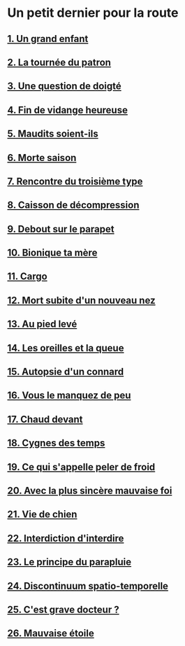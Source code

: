 # Un petit dernier pour la route

## [1. Un grand enfant](https://github.com/MichelTerrier/Un-petit-dernier-pour-la-route/blob/main/01.%20Un%20grand%20enfant.pdf)

## [2. La tournée du patron](https://github.com/MichelTerrier/Un-petit-dernier-pour-la-route/blob/main/2.%20La%20tourn%C3%A9e%20du%20patron.pdf)

## [3. Une question de doigté](https://github.com/MichelTerrier/Un-petit-dernier-pour-la-route/blob/main/3.%20Une%20question%20de%20doigt%C3%A9.pdf)

## [4. Fin de vidange heureuse](https://github.com/MichelTerrier/Un-petit-dernier-pour-la-route/blob/main/4.%20Fin%20de%20vidange%20heureuse.pdf)

## [5. Maudits soient-ils](https://github.com/MichelTerrier/Un-petit-dernier-pour-la-route/blob/main/5.%20Maudits%20soient-ils%20!.pdf)

## [6. Morte saison](https://github.com/MichelTerrier/Un-petit-dernier-pour-la-route/blob/main/6.%20Morte-saison.pdf)

## [7. Rencontre du troisième type](https://github.com/MichelTerrier/Un-petit-dernier-pour-la-route/blob/main/7.%20Rencontre%20du%20troisi%C3%A8me%20type.pdf)

## [8. Caisson de décompression](https://github.com/MichelTerrier/Un-petit-dernier-pour-la-route/blob/main/8.%20Caisson%20de%20d%C3%A9compression.pdf)

## [9. Debout sur le parapet](https://github.com/MichelTerrier/Un-petit-dernier-pour-la-route/blob/main/9.%20Debout%20sur%20le%20parapet.pdf)

## [10. Bionique ta mère](https://github.com/MichelTerrier/Un-petit-dernier-pour-la-route/blob/main/10.%20Bionique%20ta%20m%C3%A8re.pdf)

## [11. Cargo](https://github.com/MichelTerrier/Un-petit-dernier-pour-la-route/blob/main/11.%20Cargo.pdf)

## [12. Mort subite d'un nouveau nez](https://github.com/MichelTerrier/Un-petit-dernier-pour-la-route/blob/main/12.%20Mort%20subite%20d'un%20nouveau%20nez.pdf)

## [13. Au pied levé](https://github.com/MichelTerrier/Un-petit-dernier-pour-la-route/blob/main/13.%20Au%20pied%20lev%C3%A9.pdf)

## [14. Les oreilles et la queue](https://github.com/MichelTerrier/Un-petit-dernier-pour-la-route/blob/main/14.%20Les%20oreilles%20et%20la%20queue.pdf)

## [15. Autopsie d'un connard](https://github.com/MichelTerrier/Un-petit-dernier-pour-la-route/blob/main/15.%20Autopsie%20d%E2%80%99un%20connard.pdf)

## [16. Vous le manquez de peu](https://github.com/MichelTerrier/Un-petit-dernier-pour-la-route/blob/main/16.%20Vous%20le%20manquez%20de%20peu%20!.pdf)

## [17. Chaud devant](https://github.com/MichelTerrier/Un-petit-dernier-pour-la-route/blob/main/17.%20Chaud%20devant%20!.pdf)

## [18. Cygnes des temps](https://github.com/MichelTerrier/Un-petit-dernier-pour-la-route/blob/main/18.%20Cygnes%20des%20temps.pdf)

## [19. Ce qui s'appelle peler de froid](https://github.com/MichelTerrier/Un-petit-dernier-pour-la-route/blob/main/19.%20Ce%20qui%20s'appelle%20peler%20de%20froid.pdf)

## [20. Avec la plus sincère mauvaise foi](https://github.com/MichelTerrier/Un-petit-dernier-pour-la-route/blob/main/20.%20Avec%20la%20plus%20sinc%C3%A8re%20mauvaise%20foi.pdf)

## [21. Vie de chien](https://github.com/MichelTerrier/Un-petit-dernier-pour-la-route/blob/main/21.%20Vie%20de%20chien.pdf)

## [22. Interdiction d'interdire](https://github.com/MichelTerrier/Un-petit-dernier-pour-la-route/blob/main/22.%20Interdiction%20d%E2%80%99interdire.pdf)

## [23. Le principe du parapluie](https://github.com/MichelTerrier/Un-petit-dernier-pour-la-route/blob/main/23.%20Le%20principe%20du%20parapluie.pdf)

## [24. Discontinuum spatio-temporelle](https://github.com/MichelTerrier/Un-petit-dernier-pour-la-route/blob/main/24.%20Discontinuum%20spatio-temporelle.pdf)

## [25. C'est grave docteur ?](https://github.com/MichelTerrier/Un-petit-dernier-pour-la-route/blob/main/25.%20C%E2%80%99est%20grave%20Docteur.pdf)

## [26. Mauvaise étoile](https://github.com/MichelTerrier/Un-petit-dernier-pour-la-route/blob/main/26.%20Mauvaise%20%C3%A9toile.pdf)
